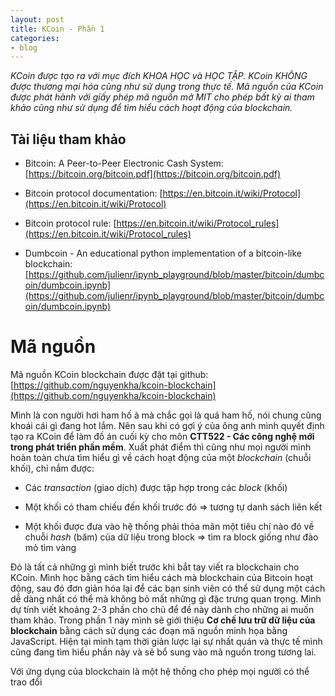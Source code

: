 ```yaml
---
layout: post
title: KCoin - Phần 1
categories:
- blog
---
```


_KCoin được tạo ra với mục đích KHOA HỌC và HỌC TẬP. KCoin KHÔNG được thương mại hóa cũng như sử dụng trong thực tế. Mã nguồn của KCoin được phát hành với giấy phép mã nguồn mở MIT cho phép bất kỳ ai tham khảo cũng như sử dụng để tìm hiểu cách hoạt động của blockchain._

## Tài liệu tham khảo

* Bitcoin: A Peer-to-Peer Electronic Cash System: [https://bitcoin.org/bitcoin.pdf](https://bitcoin.org/bitcoin.pdf)

* Bitcoin protocol documentation: [https://en.bitcoin.it/wiki/Protocol](https://en.bitcoin.it/wiki/Protocol)

* Bitcoin protocol rule: [https://en.bitcoin.it/wiki/Protocol_rules](https://en.bitcoin.it/wiki/Protocol_rules)

* Dumbcoin - An educational python implementation of a bitcoin-like blockchain: [https://github.com/julienr/ipynb_playground/blob/master/bitcoin/dumbcoin/dumbcoin.ipynb](https://github.com/julienr/ipynb_playground/blob/master/bitcoin/dumbcoin/dumbcoin.ipynb)

# Mã nguồn

Mã nguồn KCoin blockchain được đặt tại github: [https://github.com/nguyenkha/kcoin-blockchain](https://github.com/nguyenkha/kcoin-blockchain)

Mình là con người hơi ham hố à mà chắc gọi là quá ham hố, nói chung cũng khoái cái gì đang hot lắm. Nên sau khi có gợi ý của ông anh mình quyết định tạo ra KCoin để làm đồ án cuối kỳ cho môn **CTT522 - Các công nghệ mới trong phát triển phần mềm**. Xuất phát điểm thì cũng như mọi người mình hoàn toàn chưa tìm hiểu gì về cách hoạt động của một _blockchain_ (chuỗi khối), chỉ nắm được:

* Các _transaction_ (giao dịch) được tập hợp trong các _block_ (khối)

* Một khối có tham chiếu đến khối trước đó => tương tự danh sách liên kết

* Một khối được đưa vào hệ thống phải thỏa mãn một tiêu chí nào đó về chuỗi _hash_ (băm) của dữ liệu trong block => tìm ra block giống như đào mỏ tìm vàng

Đó là tất cả những gì mình biết trước khi bắt tay viết ra blockchain cho KCoin. Mình học bằng cách tìm hiểu cách mà blockchain của Bitcoin hoạt động, sau đó đơn giản hóa lại để các bạn sinh viên có thể sử dụng một cách dễ dàng nhất có thể mà không bỏ mất những gì đặc trưng quan trọng. Mình dự tính viết khoảng 2-3 phần cho chủ để đề này dành cho những ai muốn tham khảo. Trong phần 1 này mình sẽ giới thiệu **Cơ chế lưu trữ dữ liệu của blockchain** bằng cách sử dụng các đoạn mã nguồn minh họa bằng JavaScript. Hiện tại mình tạm thời giản lược lại sự nhất quán và thực tế mình cũng đang tìm hiểu phần này và sẽ bổ sung vào mã nguồn trong tương lai.

Với ứng dụng của blockchain là một hệ thống cho phép mọi người có thể trao đổi 